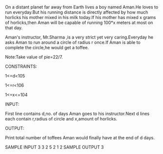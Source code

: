 On a distant planet far away from Earth lives a boy named Aman.He loves to run everyday.But his running distance is directly affected by how much horlicks his mother mixed in his milk today.If his mother has mixed x grams of horlicks,then Aman will be capable of running 100*x meters at most on that day.

Aman's instructor, Mr.Sharma ,is a very strict yet very caring.Everyday he asks Aman to run around a circle of radius r once.If Aman is able to complete the circle,he would get a toffee.

Note:Take value of pie=22/7.

CONSTRAINTS:

1<=d<105

1<=r<106

1<=x<=104

INPUT:

First line contains d,no. of days Aman goes to his instructor.Next d lines each contain r,radius of circle and x,amount of horlicks.

OUTPUT:

Print total number of toffees Aman would finally have at the end of d days.

SAMPLE INPUT 
3
3 2
5 2
1 2
SAMPLE OUTPUT 
3
